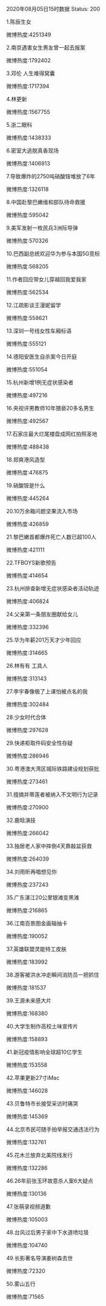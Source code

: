 2020年08月05日15时数据
Status: 200

1.陈辰生女

微博热度:4251349

2.南京遇害女生男友曾一起去报案

微博热度:1792402

3.邓伦 人生难得窝囊

微博热度:1717394

4.林更新

微博热度:1567755

5.浙二眼科

微博热度:1438333

6.密室大逃脱真香现场

微博热度:1406913

7.导致爆炸的2750吨硝酸铵堆放了6年

微博热度:1326118

8.中国赴黎巴嫩维和部队待命救援

微博热度:595042

9.美军发射一枚民兵3洲际导弹

微博热度:570326

10.巴西副总统欢迎华为参与本国5G竞标

微博热度:568205

11.作者回应带女儿穿越回我爱我家

微博热度:562534

12.江疏影谈王漫妮留学

微博热度:558621

13.深圳一号线女性车厢标语

微博热度:555121

14.德阳安医生自杀案今日开庭

微博热度:551054

15.杭州新增1例无症状感染者

微博热度:497216

16.央视评男教师10年猥亵20多名男生

微博热度:492567

17.石家庄最大烂尾楼盘成网红拍照圣地

微博热度:488438

18.郑爽港风造型

微博热度:476875

19.硝酸铵是什么

微博热度:445264

20.10万余箱问题坚果流入市场

微博热度:426859

21.黎巴嫩首都爆炸死亡人数已超100人

微博热度:421111

22.TFBOYS新歌预告

微博热度:414654

23.杭州排查新增无症状感染者活动轨迹

微博热度:406824

24.父亲第一条朋友圈献给女儿

微博热度:332396

25.华为年薪201万天才少年回应

微博热度:314665

26.林有有 工具人

微博热度:313143

27.李宇春像极了上课怕被点名的我

微博热度:302484

28.少女时代合体

微博热度:297628

29.快递柜取件码安全性存疑

微博热度:286946

30.粤港澳大湾区城际铁路建设规划获批

微博热度:273461

31.擅摘并蒂莲者被纳入不文明行为记录

微博热度:270900

32.鹿晗演技

微博热度:266042

33.独居老人家中摔倒4天靠敲盆获救

微博热度:264039

34.刘雨昕再唱想见你

微博热度:237243

35.广东湛江20公里银滩变黑滩

微博热度:216865

36.江南百景图金画轴抽卡

微博热度:190052

37.英雄联盟灵能特工皮肤

微博热度:183992

38.游客被洪水冲走瞬间消防员一把抓住

微博热度:181537

39.王源未来感大片

微博热度:168380

40.大学生制作高校土味宣传片

微博热度:158893

41.新冠疫情影响全球超10亿学生

微博热度:153558

42.苹果更新27寸iMac

微博热度:146028

43.贝鲁特市长接受采访时痛哭

微博热度:145369

44.北京市民可随手拍举报交通违法行为

微博热度:132761

45.花木兰放弃北美院线发行

微博热度:132286

46.26年前张玉环故意杀人案6大疑点

微博热度:130136

47.张萌录视频道歉

微博热度:105003

48.台风过后男子家中下水道喷垃圾

微博热度:104740

49.长影著名导演姜树森去世

微博热度:72320

50.雾山五行

微博热度:71565

